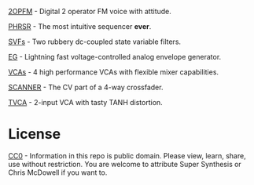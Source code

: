
[2OPFM](https://www.supersynthesis.com/products/2opfm) - Digital 2 operator FM voice with attitude.

[PHRSR](https://www.supersynthesis.com/products/phrsr) - The most intuitive sequencer **ever**.

[SVFs](https://www.supersynthesis.com/products/svfs) - Two rubbery dc-coupled state variable filters.

[EG](https://www.supersynthesis.com/products/eg-1) - Lightning fast voltage-controlled analog envelope generator.

[VCAs](https://www.supersynthesis.com/products/vcas) - 4 high performance VCAs with flexible mixer capabilities.

[SCANNER](https://www.supersynthesis.com/products/scanner) - The CV part of a 4-way crossfader.

[TVCA](https://www.supersynthesis.com/products/tvca) - 2-input VCA with tasty TANH distortion.

# License
[CC0](https://creativecommons.org/public-domain/cc0/) - Information in this repo is public domain. Please view, learn, share, use without restriction. You are welcome to attribute Super Synthesis or Chris McDowell if you want to. 
